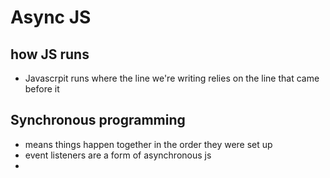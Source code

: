 
# Async JS

## how JS runs
- Javascrpit runs where the line we're writing relies on the line that came before it

## Synchronous programming
- means things happen together in the order they were set up
- event listeners are a form of asynchronous js
- 